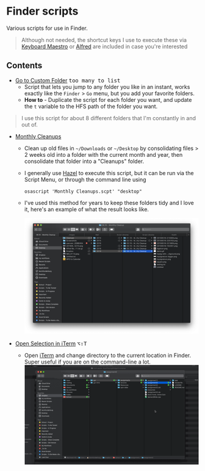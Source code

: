 # Finder scripts

Various scripts for use in Finder.

> Although not needed, the shortcut keys I use to execute these via [Keyboard Maestro][kmapp] or [Alfred][alfredapp] are included in case you're interested

## Contents

- [Go to Custom Folder][fb40138e] <kbd>too many to list</kbd>
    - Script that lets you jump to any folder you like in an instant, works exactly like the `Finder` > `Go` menu, but you add your favorite folders.
    - **How to** - Duplicate the script for each folder you want, and update the `t` variable to the HFS path of the folder you want.
> I use this script for about 8 different folders that I'm constantly in and out of.

- [Monthly Cleanups](./Monthly%20Cleanups.applescript)

  - Clean up old files in `~/Downloads` or `~/Desktop` by consolidating files > 2 weeks old into a folder with the current month and year, then consolidate that folder into a "Cleanups" folder.
  - I generally use [Hazel](https://www.noodlesoft.com/) to execute this script, but it can be run via the Script Menu, or through the command line using

    ```shell
    osascript 'Monthly Cleanups.scpt' "desktop"
    ```

  - I've used this method for years to keep these folders tidy and I love it, here's an example of what the result looks like.

    ![](../imgs/folderCleaner.png)

- [Open Selection in iTerm](./Open%20Selection%20in%20iTerm.applescript) <kbd>⌥</kbd><kbd>⇧</kbd><kbd>T</kbd>
    - Open [iTerm](https://www.iterm2.com/) and change directory to the current location in Finder. Super useful if you are on the command-line a lot.
    ![demo](../imgs/finder-iterm.gif)


[fb40138e]: ./Go-to-Custom-Folder.applescript
[kmapp]: https://www.keyboardmaestro.com/
[alfredapp]: https://www.alfredapp.com/
